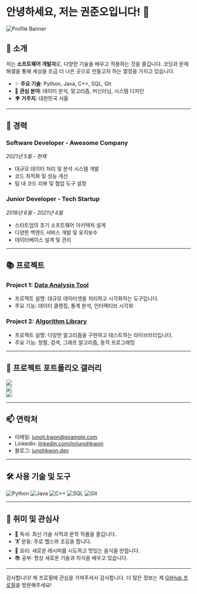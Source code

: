 # 안녕하세요, 저는 권준오입니다! 👋

![Profile Banner](https://example.com/banner-image.png)

## 🌟 소개

저는 **소프트웨어 개발자**로, 다양한 기술을 배우고 적용하는 것을 즐깁니다. 코딩과 문제 해결을 통해 세상을 조금 더 나은 곳으로 만들고자 하는 열정을 가지고 있습니다.

- ✨ **주요 기술**: Python, Java, C++, SQL, Git
- 🚀 **관심 분야**: 데이터 분석, 알고리즘, 머신러닝, 시스템 디자인
- 🌍 **거주지**: 대한민국 서울

---

## 💼 경력

### Software Developer - Awesome Company
*2021년 5월 - 현재*

- 대규모 데이터 처리 및 분석 시스템 개발
- 코드 최적화 및 성능 개선
- 팀 내 코드 리뷰 및 협업 도구 설정

### Junior Developer - Tech Startup
*2018년 6월 - 2021년 4월*

- 스타트업의 초기 소프트웨어 아키텍처 설계
- 다양한 백엔드 서비스 개발 및 유지보수
- 데이터베이스 설계 및 관리

---

## 📚 프로젝트

### Project 1: [Data Analysis Tool](https://github.com/username/data-analysis-tool)
- 프로젝트 설명: 대규모 데이터셋을 처리하고 시각화하는 도구입니다.
- 주요 기능: 데이터 클렌징, 통계 분석, 인터랙티브 시각화

### Project 2: [Algorithm Library](https://github.com/username/algorithm-library)
- 프로젝트 설명: 다양한 알고리즘을 구현하고 테스트하는 라이브러리입니다.
- 주요 기능: 정렬, 검색, 그래프 알고리즘, 동적 프로그래밍

---

## 📄 프로젝트 포트폴리오 갤러리

<div class="portfolio-slider">
    <div><img src="https://example.com/portfolio/project1-slide1.png"></div>
    <div><img src="https://example.com/portfolio/project1-slide2.png"></div>
    <div><img src="https://example.com/portfolio/project1-slide3.png"></div>
</div>

<script src="https://code.jquery.com/jquery-3.6.0.min.js"></script>
<script src="https://cdnjs.cloudflare.com/ajax/libs/slick-carousel/1.8.1/slick.min.js"></script>
<script>
    $(document).ready(function(){
        $('.portfolio-slider').slick({
            dots: true,
            infinite: true,
            speed: 300,
            slidesToShow: 1,
            adaptiveHeight: true
        });
    });
</script>

---

## 📫 연락처

- 이메일: [junoh.kwon@example.com](mailto:junoh.kwon@example.com)
- LinkedIn: [linkedin.com/in/junohkwon](https://linkedin.com/in/junohkwon)
- 블로그: [junohkwon.dev](https://junohkwon.dev)

---

## 🛠️ 사용 기술 및 도구

![Python](https://img.shields.io/badge/Python-3776AB?style=for-the-badge&logo=python&logoColor=white)
![Java](https://img.shields.io/badge/Java-007396?style=for-the-badge&logo=java&logoColor=white)
![C++](https://img.shields.io/badge/C++-00599C?style=for-the-badge&logo=cplusplus&logoColor=white)
![SQL](https://img.shields.io/badge/SQL-4479A1?style=for-the-badge&logo=sql&logoColor=white)
![Git](https://img.shields.io/badge/Git-F05032?style=for-the-badge&logo=git&logoColor=white)

---

## 🎨 취미 및 관심사

- 📖 독서: 최신 기술 서적과 문학 작품을 즐깁니다.
- 🏋️ 운동: 주로 헬스와 조깅을 합니다.
- 🍳 요리: 새로운 레시피를 시도하고 맛있는 음식을 만듭니다.
- 📚 공부: 항상 새로운 기술과 지식을 배우고 있습니다.

---

감사합니다! 제 프로필에 관심을 가져주셔서 감사합니다. 더 많은 정보는 제 [GitHub 프로필](https://github.com/junohkwon)을 방문해주세요!
